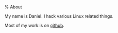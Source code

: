% About

My name is Daniel. I hack various Linux related things.

Most of my work is on [github](https://github.com/danobi/).

